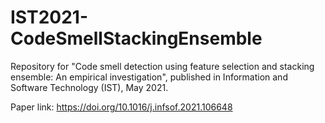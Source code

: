 # IST2021-CodeSmellStackingEnsemble

Repository for "Code smell detection using feature selection and stacking ensemble: An empirical investigation", published in Information and Software Technology (IST), May 2021.

Paper link: https://doi.org/10.1016/j.infsof.2021.106648
